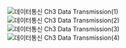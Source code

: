 ![데이터통신 Ch3 Data Transmission(1)](https://user-images.githubusercontent.com/101881124/197400992-877728ec-4475-40b3-aaca-a7e93fad53e9.jpg)
![데이터통신 Ch3 Data Transmission(2)](https://user-images.githubusercontent.com/101881124/197400997-f0f690ae-0186-4059-ae13-888cbc9a0888.jpg)
![데이터통신 Ch3 Data Transmission(3)](https://user-images.githubusercontent.com/101881124/197401007-949dc3ff-9306-4efe-a883-0085babd23ed.jpg)
![데이터통신 Ch3 Data Transmission(4)](https://user-images.githubusercontent.com/101881124/197401011-69d1097a-e046-4f71-858e-ba92668b07b9.jpg)
